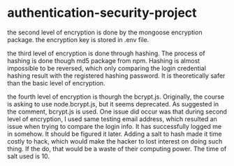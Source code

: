 # authentication-security-project

the second level of encryption is done by the mongoose encryption package. the encryption key is stored in .env file.


the third level of encryption is done through hashing. The process of hashing is done though md5 package from npm. Hashing is almost impossible to be reversed, which only comparing the login credential hashing result with the registered hashing password. It is theoretically safer than the basic level of encryption.  


the fourth level of encryption is thourgh the bcrypt.js. Originally, the course is asking to use node.bcrypt.js, but it seems deprecated. As suggested in the comment,  bcrypt.js is used. One issue did occur was that during second level of encryption, I used same testing email address, which resulted an issue when trying to compare the login info. It has successfully logged me in somehow. It should be figured it later. Adding a salt to hash made it time costly to hack, which would make the hacker to lost interest on doing such thing. If the do, that would be a waste of their computing power. The time of salt used is 10. 
